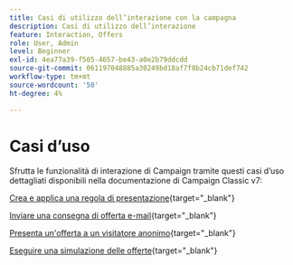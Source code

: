 ```yaml
---
title: Casi di utilizzo dell’interazione con la campagna
description: Casi di utilizzo dell’interazione
feature: Interaction, Offers
role: User, Admin
level: Beginner
exl-id: 4ea77a39-f505-4657-be43-a0e2b79ddcdd
source-git-commit: 061197048885a30249bd18af7f8b24cb71def742
workflow-type: tm+mt
source-wordcount: '50'
ht-degree: 4%

---
```


# Casi d’uso

Sfrutta le funzionalità di interazione di Campaign tramite questi casi d’uso dettagliati disponibili nella documentazione di Campaign Classic v7:

[Crea e applica una regola di presentazione](https://experienceleague.adobe.com/docs/campaign-classic/using/managing-offers/case-study/presentation-rules.html){target="_blank"}

[Inviare una consegna di offerta e-mail](https://experienceleague.adobe.com/docs/campaign-classic/using/managing-offers/case-study/offers-on-an-outbound-channel.html){target="_blank"}

[Presenta un&#39;offerta a un visitatore anonimo](https://experienceleague.adobe.com/docs/campaign-classic/using/managing-offers/case-study/offers-on-an-outbound-channel.html){target="_blank"}

[Eseguire una simulazione delle offerte](https://experienceleague.adobe.com/docs/campaign-classic/using/managing-offers/case-study/offers-on-an-outbound-channel.html){target="_blank"}
